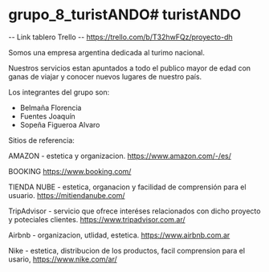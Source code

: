 # grupo_8_turistANDO# turistANDO


-- Link tablero Trello --
https://trello.com/b/T32hwFQz/proyecto-dh

Somos una empresa argentina dedicada al turimo nacional. 

Nuestros  servicios estan apuntados a todo el publico mayor de edad con ganas de viajar y conocer nuevos lugares de nuestro país.


Los integrantes del grupo son:
- Belmaña Florencia
- Fuentes Joaquín
- Sopeña Figueroa Alvaro


Sitios de referencia:

AMAZON - estetica y organizacion.
https://www.amazon.com/-/es/

BOOKING
https://www.booking.com/

TIENDA NUBE - estetica, organacion y facilidad de comprensión para el usuario.
https://mitiendanube.com/

TripAdvisor  - servicio que ofrece interéses relacionados con dicho proyecto y poteciales clientes.
https://www.tripadvisor.com.ar/

Airbnb - organizacion, utlidad, estetica.
https://www.airbnb.com.ar

Nike - estetica, distribucion de los productos, facil comprension para el usario,
https://www.nike.com/ar/

